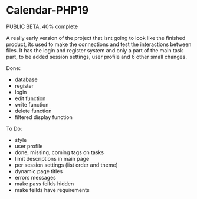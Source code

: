 # Calendar-PHP19

PUBLIC BETA, 40% complete

A really early version of the project that isnt going to look like the finished product, its used to make the connections and test the interactions between files. It has the login and register system and only a part of the main task part, to be added session settings, user profile and 6 other small changes.

Done:
- database
- register
- login
- edit function
- write function
- delete function
- filtered display function

To Do: 
- style
- user profile
- done, missing, coming tags on tasks
- limit descriptions in main page
- per session settings (list order and theme)
- dynamic page titles
- errors messages
- make pass feilds hidden
- make feilds have requirements

